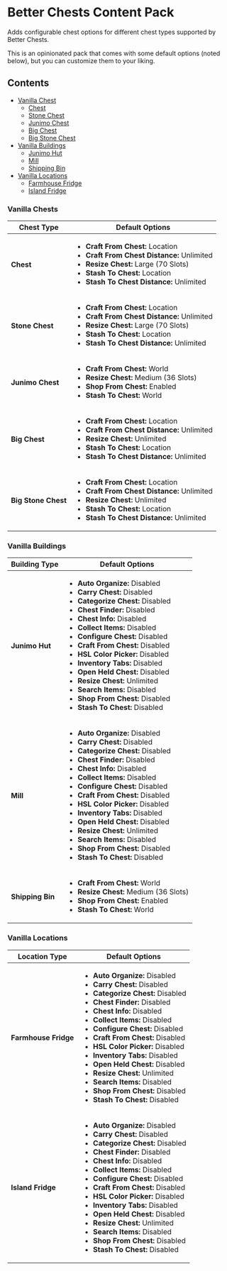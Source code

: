 # Better Chests Content Pack

Adds configurable chest options for different chest types supported by Better Chests.

This is an opinionated pack that comes with some default options (noted below), but you can customize them to your liking.

## Contents

* [Vanilla Chest](#vanilla-chests)
  * [Chest](#chest)
  * [Stone Chest](#stone-chest)
  * [Junimo Chest](#junimo-chest)
  * [Big Chest](#big-chest)
  * [Big Stone Chest](#big-stone-chest)
* [Vanilla Buildings](#vanilla-buildings)
    * [Junimo Hut](#junimo-hut)
    * [Mill](#mill)
    * [Shipping Bin](#shipping-bin)
* [Vanilla Locations](#vanilla-locations)
  * [Farmhouse Fridge](#farmhouse-fridge)
  * [Island Fridge](#island-fridge)

### Vanilla Chests

<table>
<thead>
<th>Chest Type</th>
<th>Default Options</th>
</thead>

<tbody>
<tr>
<td>

#### Chest

</td>
<td>

* **Craft From Chest:** Location
* **Craft From Chest Distance:** Unlimited
* **Resize Chest:** Large (70 Slots)
* **Stash To Chest:** Location
* **Stash To Chest Distance:** Unlimited

</td>
</tr><tr>
<td>

#### Stone Chest

</td>
<td>

* **Craft From Chest:** Location
* **Craft From Chest Distance:** Unlimited
* **Resize Chest:** Large (70 Slots)
* **Stash To Chest:** Location
* **Stash To Chest Distance:** Unlimited

</td>
</tr><tr>
<td>

#### Junimo Chest

</td>
<td>

* **Craft From Chest:** World
* **Resize Chest:** Medium (36 Slots)
* **Shop From Chest:** Enabled
* **Stash To Chest:** World

</td>
</tr><tr>
<td>

#### Big Chest

</td>
<td>

* **Craft From Chest:** Location
* **Craft From Chest Distance:** Unlimited
* **Resize Chest:** Unlimited
* **Stash To Chest:** Location
* **Stash To Chest Distance:** Unlimited

</td>
</tr><tr>
<td>

#### Big Stone Chest

</td>
<td>

* **Craft From Chest:** Location
* **Craft From Chest Distance:** Unlimited
* **Resize Chest:** Unlimited
* **Stash To Chest:** Location
* **Stash To Chest Distance:** Unlimited

</td>
</tr>
</tbody>
</table>

### Vanilla Buildings

<table>
<thead>
<th>Building Type</th>
<th>Default Options</th>
</thead>

<tbody>
<tr>
<td>

#### Junimo Hut

</td>
<td>

* **Auto Organize:** Disabled
* **Carry Chest:** Disabled
* **Categorize Chest:** Disabled
* **Chest Finder:**  Disabled
* **Chest Info:** Disabled
* **Collect Items:** Disabled
* **Configure Chest:** Disabled
* **Craft From Chest:** Disabled
* **HSL Color Picker:** Disabled
* **Inventory Tabs:** Disabled
* **Open Held Chest:** Disabled
* **Resize Chest:** Unlimited
* **Search Items:** Disabled
* **Shop From Chest:** Disabled
* **Stash To Chest:** Disabled

</td>
</tr><tr>
<td>

#### Mill

</td>
<td>

* **Auto Organize:** Disabled
* **Carry Chest:** Disabled
* **Categorize Chest:** Disabled
* **Chest Finder:**  Disabled
* **Chest Info:** Disabled
* **Collect Items:** Disabled
* **Configure Chest:** Disabled
* **Craft From Chest:** Disabled
* **HSL Color Picker:** Disabled
* **Inventory Tabs:** Disabled
* **Open Held Chest:** Disabled
* **Resize Chest:** Unlimited
* **Search Items:** Disabled
* **Shop From Chest:** Disabled
* **Stash To Chest:** Disabled

</td>
</tr><tr>
<td>

#### Shipping Bin

</td>
<td>

* **Craft From Chest:** World
* **Resize Chest:** Medium (36 Slots)
* **Shop From Chest:** Enabled
* **Stash To Chest:** World

</td>
</tr>
</tbody>
</table>

### Vanilla Locations

<table>
<thead>
<th>Location Type</th>
<th>Default Options</th>
</thead>

<tbody>
<tr>
<td>

#### Farmhouse Fridge

</td>
<td>

* **Auto Organize:** Disabled
* **Carry Chest:** Disabled
* **Categorize Chest:** Disabled
* **Chest Finder:**  Disabled
* **Chest Info:** Disabled
* **Collect Items:** Disabled
* **Configure Chest:** Disabled
* **Craft From Chest:** Disabled
* **HSL Color Picker:** Disabled
* **Inventory Tabs:** Disabled
* **Open Held Chest:** Disabled
* **Resize Chest:** Unlimited
* **Search Items:** Disabled
* **Shop From Chest:** Disabled
* **Stash To Chest:** Disabled

</td>
</tr><tr>
<td>

#### Island Fridge

</td>
<td>

* **Auto Organize:** Disabled
* **Carry Chest:** Disabled
* **Categorize Chest:** Disabled
* **Chest Finder:**  Disabled
* **Chest Info:** Disabled
* **Collect Items:** Disabled
* **Configure Chest:** Disabled
* **Craft From Chest:** Disabled
* **HSL Color Picker:** Disabled
* **Inventory Tabs:** Disabled
* **Open Held Chest:** Disabled
* **Resize Chest:** Unlimited
* **Search Items:** Disabled
* **Shop From Chest:** Disabled
* **Stash To Chest:** Disabled

</td>
</tr>
</tbody>
</table>